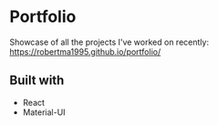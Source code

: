 # Portfolio
Showcase of all the projects I've worked on recently: https://robertma1995.github.io/portfolio/

## Built with
- React
- Material-UI
